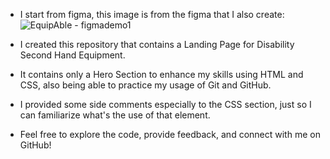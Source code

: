 - I start from figma, this image is from the figma that I also create:
![EquipAble - figmademo1](https://github.com/crstn-a/EquipAble/assets/137965349/a606090d-4547-42b6-8b40-74f2be071da6)

- I created this repository that contains a Landing Page for Disability Second Hand Equipment.
- It contains only a Hero Section to enhance my skills using HTML and CSS, also being able to practice my usage of Git and GitHub. 
- I provided some side comments especially to the CSS section, just so I can familiarize what's the use of that element.
  
- Feel free to explore the code, provide feedback, and connect with me on GitHub!
